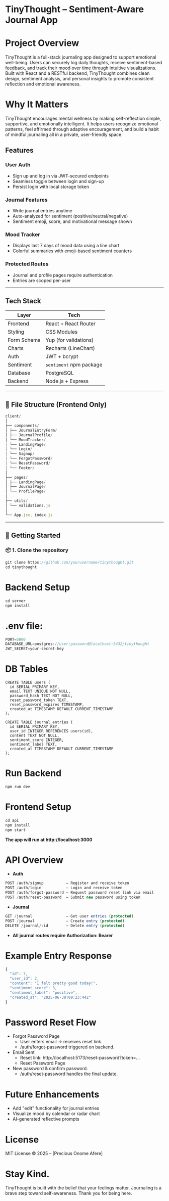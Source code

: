# TinyThought – Sentiment-Aware Journal App

# Project Overview

TinyThought is a full-stack journaling app designed to support emotional well-being. Users can securely log daily thoughts, receive sentiment-based feedback, and track their mood over time through intuitive visualizations.
Built with React and a RESTful backend, TinyThought combines clean design, sentiment analysis, and personal insights to promote consistent reflection and emotional awareness.

# Why It Matters

TinyThought encourages mental wellness by making self-reflection simple, supportive, and emotionally intelligent. It helps users recognize emotional patterns, feel affirmed through adaptive encouragement, and build a habit of mindful journaling all in a private, user-friendly space.

## Features

### User Auth

- Sign up and log in via JWT-secured endpoints
- Seamless toggle between login and sign-up
- Persist login with local storage token

### Journal Features

- Write journal entries anytime
- Auto-analyzed for sentiment (positive/neutral/negative)
- Sentiment emoji, score, and motivational message shown

### Mood Tracker

- Displays last 7 days of mood data using a line chart
- Colorful summaries with emoji-based sentiment counters

### Protected Routes

- Journal and profile pages require authentication
- Entries are scoped per-user

---

## Tech Stack

| Layer       | Tech                    |
| ----------- | ----------------------- |
| Frontend    | React + React Router    |
| Styling     | CSS Modules             |
| Form Schema | Yup (for validations)   |
| Charts      | Recharts (LineChart)    |
| Auth        | JWT + bcrypt            |
| Sentiment   | `sentiment` npm package |
| Database    | PostgreSQL              |
| Backend     | Node.js + Express       |

---

## 📁 File Structure (Frontend Only)

```js
client/
│
├── components/
│ ├── JournalEntryForm/
│ ├── JournalProfile/
│ └── MoodTracker/
| └── LandingPage/
| └── Login/
| └── Signup/
| └── ForgotPassword/
| └── ResetPassword/
| └── Footer/
│
├── pages/
│ ├── LandingPage/
│ ├── JournalPage/
│ └── ProfilePage/
│
├── utils/
│ └── validations.js
│
└── App.jsx, index.js

```

---

## 🚀 Getting Started

### 📦 1. Clone the repository

```js
git clone https://github.com/yourusername/tinythought.git
cd tinythought
```

# Backend Setup

```js
cd server
npm install
```

# .env file:

```js
PORT=5000
DATABASE_URL=postgres://user:password@localhost:5432/tinythought
JWT_SECRET=your-secret-key
```

# DB Tables

```
CREATE TABLE users (
  id SERIAL PRIMARY KEY,
  email TEXT UNIQUE NOT NULL,
  password_hash TEXT NOT NULL,
  reset_password_token TEXT,
  reset_password_expires TIMESTAMP,
  created_at TIMESTAMP DEFAULT CURRENT_TIMESTAMP
);

CREATE TABLE journal_entries (
  id SERIAL PRIMARY KEY,
  user_id INTEGER REFERENCES users(id),
  content TEXT NOT NULL,
  sentiment_score INTEGER,
  sentiment_label TEXT,
  created_at TIMESTAMP DEFAULT CURRENT_TIMESTAMP
);

```

# Run Backend

```js
npm run dev
```

# Frontend Setup

```js
cd api
npm install
npm start
```

**The app will run at http://localhost:3000**

# API Overview

- **Auth**

```js
POST /auth/signup          – Register and receive token
POST /auth/login           – Login and receive token
POST /auth/forgot-password – Request password reset link via email
POST /auth/reset-password  – Submit new password using token

```

- **Journal**

```js
GET /journal               – Get user entries (protected)
POST /journal              – Create entry (protected)
DELETE /journal/:id        – Delete entry (protected)

```

- **All journal routes require Authorization: Bearer <token>**

# Example Entry Response

```js
{
  "id": 7,
  "user_id": 2,
  "content": "I felt pretty good today!",
  "sentiment_score": 3,
  "sentiment_label": "positive",
  "created_at": "2025-06-30T09:23:44Z"
}
```

# Password Reset Flow

- Forgot Password Page
  - User enters email → receives reset link.
  - /auth/forgot-password triggered on backend.
- Email Sent
  - Reset link: http://localhost:5173/reset-password?token=...
  - Reset Password Page
- New password & confirm password.
  - /auth/reset-password handles the final update.

# Future Enhancements

- Add "edit" functionality for journal entries
- Visualize mood by calendar or radar chart
- AI-generated reflective prompts

# License

MIT License © 2025 – [Precious Onome Afere]

# Stay Kind.

TinyThought is built with the belief that your feelings matter. Journaling is a brave step toward self-awareness. Thank you for being here.
